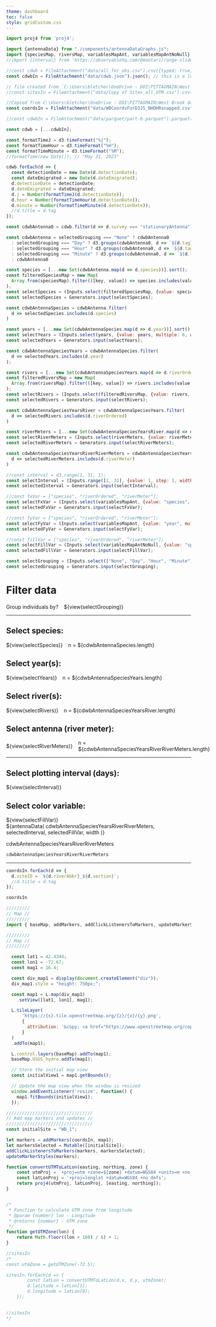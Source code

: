 ```yaml
---
theme: dashboard
toc: false
style: gridCustom.css
---
```


```js
import proj4 from 'proj4';
```

```js
import {antennaData} from "./components/antennaDataGraphs.js";
import {speciesMap, riversMap, variablesMapAnt, variablesMapAntNoNull} from "./components/maps.js";
//import {interval} from 'https://observablehq.com/@mootari/range-slider';
```

```js
//const cdwb = FileAttachment("data/all_for_obs.csv").csv({typed: true});
const cdwbIn = FileAttachment("data/cdwb.json").json(); // this is a lot faster than the parquet file

// file created from `C:\Users\bletcher\OneDrive - DOI\PITTAGMAIN\West Brook data\Antenna data\Copy of sites.xlsx`, saved as a csv and copied to the data folder
//const sitesIn = FileAttachment("data/Copy of Sites_all_UTM.csv").csv({typed: true});

//Copied from C:\Users\bletcher\OneDrive - DOI\PITTAGMAIN\West Brook data\
const coordsIn = FileAttachment("data/WBCoordsForD3JS_NHDHRsnapped.csv").csv({typed: true});

//const cdwbIn = FileAttachment("data/parquet/part-0.parquet").parquet();
```

```js
const cdwb = [...cdwbIn];

const formatTimeJ = d3.timeFormat("%j");
const formatTimeHour = d3.timeFormat("%H");
const formatTimeMinute = d3.timeFormat("%M");
//formatTime(new Date()); // "May 31, 2023"

cdwb.forEach(d => {
  const detectionDate = new Date(d.detectionDate); 
  const dateEmigrated = new Date(d.dateEmigrated); 
  d.detectionDate = detectionDate;
  d.dateEmigrated = dateEmigrated;
  d.j = Number(formatTimeJ(d.detectionDate));
  d.hour = Number(formatTimeHour(d.detectionDate));
  d.minute = Number(formatTimeMinute(d.detectionDate));
  //d.title = d.tag
});

const cdwbAntenna0 = cdwb.filter(d => d.survey === "stationaryAntenna");
```

```js
const cdwbAntenna = selectedGrouping === "None" ? cdwbAntenna0
  : selectedGrouping === "Day" ? d3.groups(cdwbAntenna0, d => `${d.tag}_${d.year}_${d.j}_${d.survey}_${d.riverMeter}_${d.riverOrdered}`).map(([key, group]) => group[0])
  : selectedGrouping === "Hour" ? d3.groups(cdwbAntenna0, d => `${d.tag}_${d.year}_${d.j}_${d.hour}_${d.survey}_${d.riverMeter}_${d.riverOrdered}`).map(([key, group]) => group[0])
  : selectedGrouping === "Minute" ? d3.groups(cdwbAntenna0, d => `${d.tag}_${d.year}_${d.j}_${d.hour}_${d.minute}_${d.survey}_${d.riverMeter}_${d.riverOrdered}`).map(([key, group]) => group[0])
  : cdwbAntenna0
```

```js
const species = [...new Set(cdwbAntenna.map(d => d.species))].sort();
const filteredSpeciesMap = new Map(
  Array.from(speciesMap).filter(([key, value]) => species.includes(value))
);
const selectSpecies = (Inputs.select(filteredSpeciesMap, {value: species, multiple: true, width: 10}));
const selectedSpecies = Generators.input(selectSpecies);
```

```js
const cdwbAntennaSpecies = cdwbAntenna.filter(
  d => selectedSpecies.includes(d.species)        
)
```

```js
const years = [...new Set(cdwbAntennaSpecies.map(d => d.year))].sort().filter(d => isFinite(d));
const selectYears = (Inputs.select(years, {value: years, multiple: 6, width: 10}));
const selectedYears = Generators.input(selectYears);
```

```js
const cdwbAntennaSpeciesYears = cdwbAntennaSpecies.filter(
  d => selectedYears.includes(d.year)        
);
```

```js
const rivers = [...new Set(cdwbAntennaSpeciesYears.map(d => d.riverOrdered))].sort();
const filteredRiversMap = new Map(
  Array.from(riversMap).filter(([key, value]) => rivers.includes(value))
);
const selectRivers = (Inputs.select(filteredRiversMap, {value: rivers, multiple: true, width: 10}));
const selectedRivers = Generators.input(selectRivers);
```

```js
const cdwbAntennaSpeciesYearsRiver = cdwbAntennaSpeciesYears.filter(
  d => selectedRivers.includes(d.riverOrdered)        
)
```

```js
const riverMeters = [...new Set(cdwbAntennaSpeciesYearsRiver.map(d => d.riverMeter))].sort();
const selectRiverMeters = (Inputs.select(riverMeters, {value: riverMeters, multiple: 5, width: 10}));
const selectedRiverMeters = Generators.input(selectRiverMeters);
```

```js
const cdwbAntennaSpeciesYearsRiverRiverMeters = cdwbAntennaSpeciesYearsRiver.filter(
  d => selectedRiverMeters.includes(d.riverMeter)        
)
```

```js
//const interval = d3.range(1, 31, 1);
const selectInterval = (Inputs.range([1, 31], {value: 1, step: 1, width: 10}));
const selectedInterval = Generators.input(selectInterval);

//const fxVar = ["species", "riverOrdered", "riverMeter"];
const selectFxVar = (Inputs.select(variablesMapAnt, {value: "species", multiple: false, width: 10}));
const selectedFxVar = Generators.input(selectFxVar);

//const fyVar = ["species", "riverOrdered", "riverMeter"];
const selectFyVar = (Inputs.select(variablesMapAnt, {value: "year", multiple: false, width: 10}));
const selectedFyVar = Generators.input(selectFyVar);

//const fillVar = ["species", "riverOrdered", "riverMeter"];
const selectFillVar = (Inputs.select(variablesMapAntNoNull, {value: "species", multiple: false, width: 10}));
const selectedFillVar = Generators.input(selectFillVar);

const selectGrouping = (Inputs.select(["None", "Day", "Hour", "Minute"], {value: "None", width: 5}));
const selectedGrouping = Generators.input(selectGrouping);
```

<div class="wrapper2">
  <div class="card antSelectors">
    <h1 style="margin-bottom: 20px"><strong>Filter data</strong></h1>
      <div style="display: flex; align-items: center; gap: 15px">
        Group individuals by? <span>${view(selectGrouping)}</span>
      </div>
      <hr>
      <div style="margin-top: 0px">
      <h2>Select species:</h2>
      <div style="display: flex; align-items: center; gap: 15px">
        ${view(selectSpecies)} <span>n = ${cdwbAntennaSpecies.length}</span>
      </div>
    </div>
    <div style="margin-top: 20px">
      <h2>Select year(s):</h2>
      <div style="display: flex; align-items: center; gap: 15px">
        ${view(selectYears)} <span>n = ${cdwbAntennaSpeciesYears.length}</span>
      </div>
    </div>
    <div style="margin-top: 20px">
      <h2>Select river(s):</h2>
      <div style="display: flex; align-items: center; gap: 15px">
        ${view(selectRivers)} <span>n = ${cdwbAntennaSpeciesYearsRiver.length}</span>
      </div>
    </div>
    <div style="margin-top: 20px">
      <h2>Select antenna (river meter):</h2>
        <div style="display: flex; align-items: center; gap: 15px">
        ${view(selectRiverMeters)} <span>n = ${cdwbAntennaSpeciesYearsRiverRiverMeters.length}</span>
      </div>
    </div>
    <hr>
    <div style="margin-top: 2px">
      <h2>Select plotting interval (days):</h2>
      ${view(selectInterval)}
    </div>
    <div style="margin-top: 20px">
    <h2>Select color variable:</h2>
      ${view(selectFillVar)}
    </div>
  </div>
  <div class="card antGraph">
    ${antennaData(
      cdwbAntennaSpeciesYearsRiverRiverMeters,
      selectedInterval,
      selectedFillVar,
      width
    )}
  </div>
</div>

cdwbAntennaSpeciesYearsRiverRiverMeters
```js
cdwbAntennaSpeciesYearsRiverRiverMeters
```

---

```js
coordsIn.forEach(d => {
  d.siteID = `${d.riverAbbr}_${d.section}`;
  //d.title = d.tag
});
```

```js
coordsIn
```

```js
/////////
// Map //
/////////
import { baseMap, addMarkers, addClickListenersToMarkers, updateMarkerStyles } from "./components/antennaDataFunctions.js";
```

```js
/////////
// Map //
/////////

  const lat1 = 42.4344;
  const lon1 = -72.67;
  const mag1 = 16.4;

  const div_map1 = display(document.createElement("div"));
  div_map1.style = "height: 750px;";

  const map1 = L.map(div_map1)
    .setView([lat1, lon1], mag1);

  L.tileLayer(
      'https://{s}.tile.openstreetmap.org/{z}/{x}/{y}.png',   
      {
        attribution: '&copy; <a href="https://www.openstreetmap.org/copyright">OpenStreetMap</a> contributors'
      }
  )
  .addTo(map1);

  L.control.layers(baseMap).addTo(map1);
  baseMap.USGS_hydro.addTo(map1);

  // Store the initial map view
  const initialView1 = map1.getBounds();

  // Update the map view when the window is resized
  window.addEventListener('resize', function() {
    map1.fitBounds(initialView1);
  });
```

```js
/////////////////////////////////
// Add map markers and updates //
/////////////////////////////////
const initialSite = "WB_1";

let markers = addMarkers(coordsIn, map1);
let markersSelected = Mutable([initialSite]);
addClickListenersToMarkers(markers, markersSelected);
updateMarkerStyles(markers);
```









```js
function convertUTMToLatLon(easting, northing, zone) {
    const utmProj = `+proj=utm +zone=${zone} +datum=WGS84 +units=m +no_defs`;
    const latLonProj = '+proj=longlat +datum=WGS84 +no_defs';
    return proj4(utmProj, latLonProj, [easting, northing]);
}


/*
 * Function to calculate UTM zone from longitude
 * @param {number} lon - Longitude
 * @returns {number} - UTM zone
 */
function getUTMZone(lon) {
    return Math.floor((lon + 180) / 6) + 1;
}
```

```js
//sitesIn
/*
const utmZone = getUTMZone(-72.5);

sitesIn.forEach(d => {
        const latLon = convertUTMToLatLon(d.x, d.y, utmZone);
        d.latitude = latLon[1];
        d.longitude = latLon[0];
    });
    

//sitesIn
*/
```


